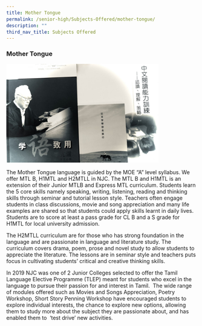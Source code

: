 ```yaml
---
title: Mother Tongue
permalink: /senior-high/Subjects-Offered/mother-tongue/
description: ""
third_nav_title: Subjects Offered
---
```

### Mother Tongue

<img src="/images/shmtl1.png" 
     style="width:80%">

The Mother Tongue language is guided by the MOE “A” level syllabus. We offer MTL B, H1MTL and H2MTLL in NJC. The MTL B and H1MTL is an extension of their Junior MTLB and Express MTL curriculum. Students learn the 5 core skills namely speaking, writing, listening, reading and thinking skills through seminar and tutorial lesson style. Teachers often engage students in class discussions, movie and song appreciation and many life examples are shared so that students could apply skills learnt in daily lives. Students are to score at least a pass grade for CL B and a S grade for H1MTL for local university admission.

The H2MTLL curriculum are for those who has strong foundation in the language and are passionate in language and literature study. The curriculum covers drama, poem, prose and novel study to allow students to appreciate the literature. The lessons are in seminar style and teachers puts focus in cultivating students’ critical and creative thinking skills.

In 2019 NJC was one of 2 Junior Colleges selected to offer the Tamil Language Elective Programme (TLEP) meant for students who excel in the language to pursue their passion for and interest in Tamil.  The wide range of modules offered such as Movies and Songs Appreciation, Poetry Workshop, Short Story Penning Workshop have encouraged students to explore individual interests, the chance to explore new options, allowing them to study more about the subject they are passionate about, and has enabled them to  ‘test drive’ new activities.

